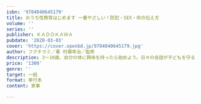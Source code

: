 ```yaml
---
isbn: '9784040645179'
title: おうち性教育はじめます 一番やさしい！防犯・SEX・命の伝え方
volume: ''
series: ''
publisher: ＫＡＤＯＫＡＷＡ
pubdate: '2020-03-03'
cover: 'https://cover.openbd.jp/9784040645179.jpg'
author: フクチマミ／著 村瀬幸治／監修
description: 3～10歳、自分の体に興味を持ったら始めよう。日々の会話が子どもを守る
price: '1300'
genre: ''
target: 一般
format: 単行本
content: 家事

---
```

